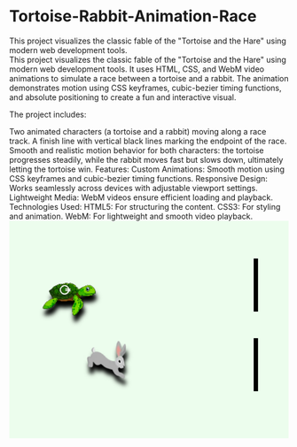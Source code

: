 # Tortoise-Rabbit-Animation-Race
This project visualizes the classic fable of the "Tortoise and the Hare" using modern web development tools.  
This project visualizes the classic fable of the "Tortoise and the Hare" using modern web development tools. It uses HTML, CSS, and WebM video animations to simulate a race between a tortoise and a rabbit. The animation demonstrates motion using CSS keyframes, cubic-bezier timing functions, and absolute positioning to create a fun and interactive visual.

The project includes:

Two animated characters (a tortoise and a rabbit) moving along a race track.
A finish line with vertical black lines marking the endpoint of the race.
Smooth and realistic motion behavior for both characters: the tortoise progresses steadily, while the rabbit moves fast but slows down, ultimately letting the tortoise win.
Features:
Custom Animations: Smooth motion using CSS keyframes and cubic-bezier timing functions.
Responsive Design: Works seamlessly across devices with adjustable viewport settings.
Lightweight Media: WebM videos ensure efficient loading and playback.
Technologies Used:
HTML5: For structuring the content.
CSS3: For styling and animation.
WebM: For lightweight and smooth video playback.
![image alt](https://github.com/bdnath702/Tortoise-Rabbit-Animation-Race/blob/main/Screenshot%202025-01-27%20223042.png?raw=true)
